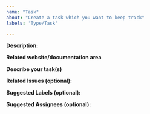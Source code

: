```yaml
---
name: "Task"
about: "Create a task which you want to keep track"
labels: 'Type/Task'

---
```


**Description:**
<!-- Give a brief description of the task  -->

**Related website/documentation area**
<!--Add one of the following: `Area/BBEs`, `Area/HomePageSamples`, `Area/LearnPages`, `Area/Blog`, `Area/CommonPages`,` Area/Backend`, `Area/UIUX`, and `Area/Workflows` -->

**Describe your task(s)**

**Related Issues (optional):**
<!-- Any related issues such as sub tasks, issues reported in other repositories (e.g component repositories), similar problems, etc. -->

**Suggested Labels (optional):**
<!-- Optional comma separated list of suggested labels. Non committers can’t assign labels to issues, so this will help issue creators who are not a committer to suggest possible labels-->

**Suggested Assignees (optional):**
<!--Optional comma separated list of suggested team members who should attend the issue. Non committers can’t assign issues to assignees, so this will help issue creators who are not a committer to suggest possible assignees-->
